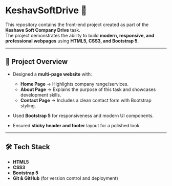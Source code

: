 # KeshavSoftDrive 🚀

This repository contains the front-end project created as part of the **Keshave Soft Company Drive** task.  
The project demonstrates the ability to build **modern, responsive, and professional webpages** using **HTML5, CSS3, and Bootstrap 5**.

---

## 📌 Project Overview
- Designed a **multi-page website** with:
  - **Home Page** → Highlights company range/services.  
  - **About Page** → Explains the purpose of this task and showcases development skills.  
  - **Contact Page** → Includes a clean contact form with Bootstrap styling.  

- Used **Bootstrap 5** for responsiveness and modern UI components.  
- Ensured **sticky header and footer** layout for a polished look.  

---

## 🛠️ Tech Stack
- **HTML5**  
- **CSS3**  
- **Bootstrap 5**  
- **Git & GitHub** (for version control and deployment)  

